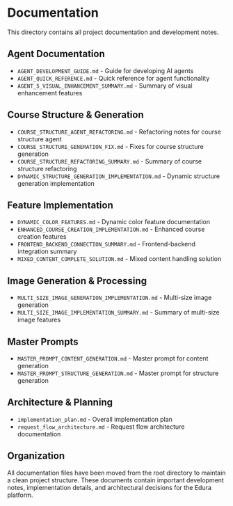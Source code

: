 # Documentation

This directory contains all project documentation and development notes.

## Agent Documentation
- `AGENT_DEVELOPMENT_GUIDE.md` - Guide for developing AI agents
- `AGENT_QUICK_REFERENCE.md` - Quick reference for agent functionality
- `AGENT_5_VISUAL_ENHANCEMENT_SUMMARY.md` - Summary of visual enhancement features

## Course Structure & Generation
- `COURSE_STRUCTURE_AGENT_REFACTORING.md` - Refactoring notes for course structure agent
- `COURSE_STRUCTURE_GENERATION_FIX.md` - Fixes for course structure generation
- `COURSE_STRUCTURE_REFACTORING_SUMMARY.md` - Summary of course structure refactoring
- `DYNAMIC_STRUCTURE_GENERATION_IMPLEMENTATION.md` - Dynamic structure generation implementation

## Feature Implementation
- `DYNAMIC_COLOR_FEATURES.md` - Dynamic color feature documentation
- `ENHANCED_COURSE_CREATION_IMPLEMENTATION.md` - Enhanced course creation features
- `FRONTEND_BACKEND_CONNECTION_SUMMARY.md` - Frontend-backend integration summary
- `MIXED_CONTENT_COMPLETE_SOLUTION.md` - Mixed content handling solution

## Image Generation & Processing
- `MULTI_SIZE_IMAGE_GENERATION_IMPLEMENTATION.md` - Multi-size image generation
- `MULTI_SIZE_IMAGE_IMPLEMENTATION_SUMMARY.md` - Summary of multi-size image features

## Master Prompts
- `MASTER_PROMPT_CONTENT_GENERATION.md` - Master prompt for content generation
- `MASTER_PROMPT_STRUCTURE_GENERATION.md` - Master prompt for structure generation

## Architecture & Planning
- `implementation_plan.md` - Overall implementation plan
- `request_flow_architecture.md` - Request flow architecture documentation

## Organization
All documentation files have been moved from the root directory to maintain a clean project structure. These documents contain important development notes, implementation details, and architectural decisions for the Edura platform.
